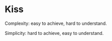 # Kiss

Complexity: easy to achieve, hard to understand.

Simplicity: hard to achieve, easy to understand.
